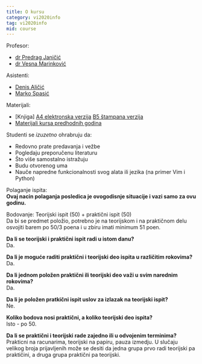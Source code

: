 ```yaml
---
title: O kursu
category: vi2020info
tag: vi2020info
mid: course
---
```

Profesor:
- [dr Predrag Janičić](http://poincare.matf.bg.ac.rs/~janicic/)
- [dr Vesna Marinković](http://poincare.matf.bg.ac.rs/~vesnap/)

Asistenti:
- [Denis Aličić](http://poincare.matf.bg.ac.rs/~denis_alicic/)
- [Marko Spasić](http://poincare.matf.bg.ac.rs/~marko_spasic)


Materijali:
- [Knjiga] [A4 elektronska verzija](http://poincare.matf.bg.ac.rs/~janicic//courses/VI_A4.pdf) [B5 štampana verzija](http://poincare.matf.bg.ac.rs/~janicic//courses/VI_B5.pdf)
- [Materijali kursa predhodnih godina](https://github.com/matfvi/vi/)

Studenti se *izuzetno* ohrabruju da:
- Redovno prate predavanja i vežbe
- Pogledaju preporučenu literaturu
- Što više samostalno istražuju
- Budu otvorenog uma
- Nauče napredne funkcionalnosti svog alata ili jezika (na primer Vim i Python)

Polaganje ispita:  
**Ovaj nacin polaganja posledica je ovogodisnje situacije i vazi samo za ovu godinu.**

Bodovanje: Teorijski ispit (50) + praktični ispit (50)  
Da bi se predmet položio, potrebno je na teorijskom i na
praktičnom delu osvojiti barem po 50/3 poena i u zbiru
imati minimum 51 poen.

**Da li se teorijski i praktični ispit radi u istom danu?**  
Da.


**Da li je moguće raditi praktični i teorijski deo ispita u različitim rokovima?**  
Da.


**Da li jednom položen praktični ili teorijski deo važi u svim narednim rokovima?**  
Da.


**Da li je položen pratkični ispit uslov za izlazak na teorijski ispit?**  
Ne.

**Koliko bodova nosi praktični, a koliko teorijski deo ispita?**  
Isto - po 50.


**Da li se praktični i teorijski rade zajedno ili u odvojenim terminima?**  
Prakticni na racunarima, teorijski na papiru, pauza izmedju.
U slučaju velikog broja prijavljenih može se desiti da jedna grupa prvo radi teorijski pa praktičini, a druga grupa praktični pa teorijski.

